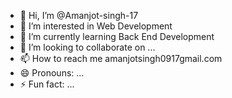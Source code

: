 - 👋 Hi, I’m @Amanjot-singh-17
- 👀 I’m interested in Web Development 
- 🌱 I’m currently learning Back End Development 
- 💞️ I’m looking to collaborate on ...
- 📫 How to reach me amanjotsingh0917gmail.com
- 😄 Pronouns: ...
- ⚡ Fun fact: ...

<!---
Amanjot-singh-17/Amanjot-singh-17 is a ✨ special ✨ repository because its `README.md` (this file) appears on your GitHub profile.
You can click the Preview link to take a look at your changes.
--->

